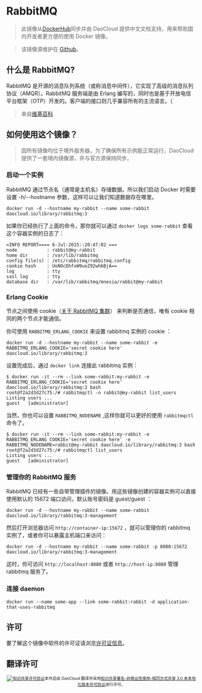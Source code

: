 # RabbitMQ
> 此镜像从[DockerHub](https://registry.hub.docker.com/_/rabbitmq/)同步并由 DaoCloud 提供中文文档支持，用来帮助国内开发者更方便的使用 Docker 镜像。

> 该镜像源维护在 [Github](https://github.com/docker-library/official-images/blob/master/library/nginx)。

## 什么是 RabbitMQ?

RabbitMQ 是开源的消息队列系统（或称消息中间件），它实现了高级的消息队列协议（AMQR）。RabbitMQ 服务端是由 Erlang 编写的，同时也是基于开放电信平台框架（OTP）开发的。客户端的接口则几乎兼容所有的主流语言。（
> 来自[维基百科](https://en.wikipedia.org/wiki/RabbitMQ)

## 如何使用这个镜像？

> 因所有镜像均位于境外服务器，为了确保所有示例能正常运行，DaoCloud 提供了一套境内镜像源，并与官方源保持同步。

### 启动一个实例

RabbitMQ 通过节点名（通常是主机名）存储数据。所以我们启动 Docker 时需要设置 -h/--hostname 参数，这样可以让我们知道数据存在哪里。

```
docker run -d --hostname my-rabbit --name some-rabbit daocloud.io/library/rabbitmq:3
```

如果你已经执行了上面的命令，那你就可以通过 `docker logs some-rabbit` 查看这个容器实例的日志了：

```
=INFO REPORT==== 6-Jul-2015::20:47:02 ===
node           : rabbit@my-rabbit
home dir       : /var/lib/rabbitmq
config file(s) : /etc/rabbitmq/rabbitmq.config
cookie hash    : UoNOcDhfxW9uoZ92wh6BjA==
log            : tty
sasl log       : tty
database dir   : /var/lib/rabbitmq/mnesia/rabbit@my-rabbit
```

### Erlang Cookie

节点之间使用 cookie（[关于 RabbitMQ 集群](https://www.rabbitmq.com/clustering.html#erlang-cookie)） 来判断是否通信，唯有 cookie 相同的两个节点才能通信。

你可使用 `RABBITMQ_ERLANG_COOKIE` 来设置 rabbitmq 实例的 cookie ：

```
docker run -d --hostname my-rabbit --name some-rabbit -e RABBITMQ_ERLANG_COOKIE='secret cookie here' daocloud.io/library/rabbitmq:3
```

设置完成后，通过 `docker link` 连接此 rabbitmq 实例：


```
$ docker run -it --rm --link some-rabbit:my-rabbit -e RABBITMQ_ERLANG_COOKIE='secret cookie here' daocloud.io/library/rabbitmq:3 bash
root@f2a2d3d27c75:/# rabbitmqctl -n rabbit@my-rabbit list_users
Listing users ...
guest   [administrator]
```

当然，你也可以设置 `RABBITMQ_NODENAME` ,这样你就可以更好的使用 `rabbitmqctl` 命令了。

```
$ docker run -it --rm --link some-rabbit:my-rabbit -e RABBITMQ_ERLANG_COOKIE='secret cookie here' -e RABBITMQ_NODENAME=rabbit@my-rabbit daocloud.io/library/rabbitmq:3 bash
root@f2a2d3d27c75:/# rabbitmqctl list_users
Listing users ...
guest   [administrator]
```


### 管理你的 RabbitMQ 服务

RabbitMQ 已经有一些自带管理插件的镜像。用这些镜像创建的容器实例可以直接使用默认的 15672 端口访问，默认账号密码是 guest/guest ：

```
docker run -d --hostname my-rabbit --name some-rabbit daocloud.io/library/rabbitmq:3-management
```

然后打开浏览器访问 `http://container-ip:15672` ，就可以管理你的 rabbitmq 实例了，或者你可以暴露主机端口来访问：

```
docker run -d --hostname my-rabbit --name some-rabbit -p 8080:15672 daocloud.io/library/rabbitmq:3-management
``` 
这时，你可访问 `http://localhost:8080` 或者 `http://host-ip:8080` 管理 rabbitmq 服务了。


### 连接 daemon

```
docker run --name some-app --link some-rabbit:rabbit -d application-that-uses-rabbitmq
```

## 许可

要了解这个镜像中软件的许可证请浏览[许可证信息](https://www.rabbitmq.com/mpl.html)。

## 翻译许可

<span style="font-size: 75%; text-align: center; display: block;"><a rel="license" href="http://creativecommons.org/licenses/by-nc-sa/3.0/"><img alt="知识共享许可协议" style="border-width:0" src="https://i.creativecommons.org/l/by-nc-sa/3.0/88x31.png" /></a>本作品由 DaoCloud 翻译并采用<a rel="license" href="http://creativecommons.org/licenses/by-nc-sa/3.0/">知识共享署名-非商业性使用-相同方式共享 3.0 未本地化版本许可协议</a>进行许可。</span>
